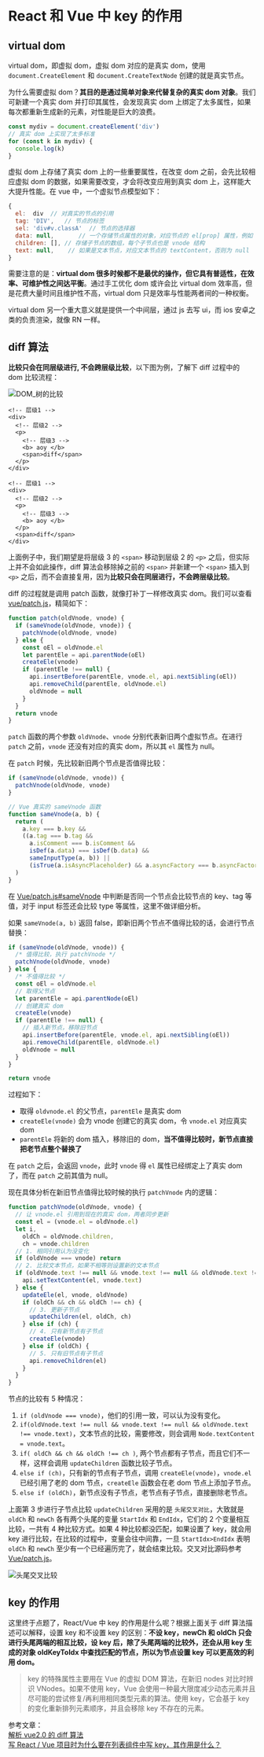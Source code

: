 # React 和 Vue 中 key 的作用

## virtual dom

virtual dom，即虚拟 dom，虚拟 dom 对应的是真实 dom，使用 `document.CreateElement` 和 `document.CreateTextNode` 创建的就是真实节点。

为什么需要虚拟 dom？**其目的是通过简单对象来代替复杂的真实 dom 对象**。我们可新建一个真实 dom 并打印其属性，会发现真实 dom 上绑定了太多属性，如果每次都重新生成新的元素，对性能是巨大的浪费。

```javascript
const mydiv = document.createElement('div')
// 真实 dom 上实现了太多标准
for (const k in mydiv) {
  console.log(k)
}
```

虚拟 dom 上存储了真实 dom 上的一些重要属性，在改变 dom 之前，会先比较相应虚拟 dom 的数据，如果需要改变，才会将改变应用到真实 dom 上，这样能大大提升性能。在 vue 中，一个虚拟节点模型如下：

```javascript
{
  el:  div  // 对真实的节点的引用
  tag: 'DIV',   // 节点的标签
  sel: 'div#v.classA'  // 节点的选择器
  data: null,       // 一个存储节点属性的对象，对应节点的 el[prop] 属性，例如 onclick , style
  children: [], // 存储子节点的数组，每个子节点也是 vnode 结构
  text: null,    // 如果是文本节点，对应文本节点的 textContent，否则为 null
}
```

需要注意的是：**virtual dom 很多时候都不是最优的操作，但它具有普适性，在效率、可维护性之间达平衡**。通过手工优化 dom 或许会比 virtual dom 效率高，但是花费大量时间且维护性不高，virtual dom 只是效率与性能两者间的一种权衡。

virtual dom 另一个重大意义就是提供一个中间层，通过 js 去写 ui，而 ios 安卓之类的负责渲染，就像 RN 一样。

## diff 算法

**比较只会在同层级进行, 不会跨层级比较**，以下图为例，了解下 diff 过程中的 dom 比较流程：

![DOM_树的比较](https://raw.githubusercontent.com/chanshiyucx/poi/master/2019/DOM_树的比较.jpg)

```markup
<!-- 层级1 -->
<div>
  <!-- 层级2 -->
  <p>
    <!-- 层级3 -->
    <b> aoy </b>
    <span>diff</span>
  </p>
</div>

<!-- 层级1 -->
<div>
  <!-- 层级2 -->
  <p>
    <!-- 层级3 -->
    <b> aoy </b>
  </p>
  <span>diff</span>
</div>
```

上面例子中，我们期望是将层级 3 的 `<span>` 移动到层级 2 的 `<p>` 之后，但实际上并不会如此操作，diff 算法会移除掉之前的 `<span>` 并新建一个 `<span>` 插入到 `<p>` 之后，而不会直接复用，因为**比较只会在同层进行，不会跨层级比较**。

diff 的过程就是调用 patch 函数，就像打补丁一样修改真实 dom。我们可以查看 [vue/patch.js](https://github.com/vuejs/vue/blob/dev/src/core/vdom/patch.js#L715)，精简如下：

```javascript
function patch(oldVnode, vnode) {
  if (sameVnode(oldVnode, vnode)) {
    patchVnode(oldVnode, vnode)
  } else {
    const oEl = oldVnode.el
    let parentEle = api.parentNode(oEl)
    createEle(vnode)
    if (parentEle !== null) {
      api.insertBefore(parentEle, vnode.el, api.nextSibling(oEl))
      api.removeChild(parentEle, oldVnode.el)
      oldVnode = null
    }
  }
  return vnode
}
```

`patch` 函数的两个参数 `oldVnode`、`vnode` 分别代表新旧两个虚拟节点。在进行 `patch` 之前，`vnode` 还没有对应的真实 dom，所以其 `el` 属性为 null。

在 `patch` 时候，先比较新旧两个节点是否值得比较：

```javascript
if (sameVnode(oldVnode, vnode)) {
  patchVnode(oldVnode, vnode)
}

// Vue 真实的 sameVnode 函数
function sameVnode(a, b) {
  return (
    a.key === b.key &&
    ((a.tag === b.tag &&
      a.isComment === b.isComment &&
      isDef(a.data) === isDef(b.data) &&
      sameInputType(a, b)) ||
      (isTrue(a.isAsyncPlaceholder) && a.asyncFactory === b.asyncFactory && isUndef(b.asyncFactory.error)))
  )
}
```

在 [Vue/patch.js\#sameVnode](https://github.com/vuejs/vue/blob/dev/src/core/vdom/patch.js#L35) 中判断是否同一个节点会比较节点的 key、tag 等值，对于 input 标签还会比较 type 等属性，这里不做详细分析。

如果 `sameVnode(a, b)` 返回 false，即新旧两个节点不值得比较的话，会进行节点替换：

```javascript
if (sameVnode(oldVnode, vnode)) {
  /* 值得比较，执行 patchVnode */
  patchVnode(oldVnode, vnode)
} else {
  /* 不值得比较 */
  const oEl = oldVnode.el
  // 取得父节点
  let parentEle = api.parentNode(oEl)
  // 创建真实 dom
  createEle(vnode)
  if (parentEle !== null) {
    // 插入新节点，移除旧节点
    api.insertBefore(parentEle, vnode.el, api.nextSibling(oEl))
    api.removeChild(parentEle, oldVnode.el)
    oldVnode = null
  }
}

return vnode
```

过程如下：

- 取得 `oldvnode.el` 的父节点，`parentEle` 是真实 dom
- `createEle(vnode)` 会为 vnode 创建它的真实 dom，令 `vnode.el` 对应真实 dom
- `parentEle` 将新的 dom 插入，移除旧的 dom，**当不值得比较时，新节点直接把老节点整个替换了**

在 `patch` 之后，会返回 `vnode`，此时 `vnode` 得 `el` 属性已经绑定上了真实 dom 了，而在 `patch` 之前其值为 null。

现在具体分析在新旧节点值得比较时候的执行 `patchVnode` 内的逻辑：

```javascript
function patchVnode(oldVnode, vnode) {
  // 让 vnode.el 引用到现在的真实 dom，两者同步更新
  const el = (vnode.el = oldVnode.el)
  let i,
    oldCh = oldVnode.children,
    ch = vnode.children
  // 1. 相同引用认为没变化
  if (oldVnode === vnode) return
  // 2. 比较文本节点，如果不相等则设置新的文本节点
  if (oldVnode.text !== null && vnode.text !== null && oldVnode.text !== vnode.text) {
    api.setTextContent(el, vnode.text)
  } else {
    updateEle(el, vnode, oldVnode)
    if (oldCh && ch && oldCh !== ch) {
      // 3. 更新子节点
      updateChildren(el, oldCh, ch)
    } else if (ch) {
      // 4. 只有新节点有子节点
      createEle(vnode)
    } else if (oldCh) {
      // 5. 只有旧节点有子节点
      api.removeChildren(el)
    }
  }
}
```

节点的比较有 5 种情况：

1. `if (oldVnode === vnode)`，他们的引用一致，可以认为没有变化。
2. `if(oldVnode.text !== null && vnode.text !== null && oldVnode.text !== vnode.text)`，文本节点的比较，需要修改，则会调用 `Node.textContent = vnode.text`。
3. `if( oldCh && ch && oldCh !== ch )`, 两个节点都有子节点，而且它们不一样，这样会调用 `updateChildren` 函数比较子节点。
4. `else if (ch)`，只有新的节点有子节点，调用 `createEle(vnode)`，`vnode.el` 已经引用了老的 dom 节点，`createEle` 函数会在老 dom 节点上添加子节点。
5. `else if (oldCh)`，新节点没有子节点，老节点有子节点，直接删除老节点。

上面第 3 步进行子节点比较 `updateChildren` 采用的是 `头尾交叉对比`，大致就是 `oldCh` 和 `newCh` 各有两个头尾的变量 `StartIdx` 和 `EndIdx`，它们的 2 个变量相互比较，一共有 4 种比较方式。如果 4 种比较都没匹配，如果设置了 key，就会用 key 进行比较，在比较的过程中，变量会往中间靠，一旦 `StartIdx>EndIdx` 表明 `oldCh` 和 `newCh` 至少有一个已经遍历完了，就会结束比较。交叉对比源码参考 [Vue/patch.js](https://github.com/vuejs/vue/blob/dev/src/core/vdom/patch.js#L424)。

![头尾交叉比较](https://raw.githubusercontent.com/chanshiyucx/poi/master/2019/diff2.png)

## key 的作用

这里终于点题了，React/Vue 中 key 的作用是什么呢？根据上面关于 diff 算法描述可以解释，设置 key 和不设置 key 的区别：**不设 key，newCh 和 oldCh 只会进行头尾两端的相互比较，设 key 后，除了头尾两端的比较外，还会从用 key 生成的对象 oldKeyToIdx 中查找匹配的节点，所以为节点设置 key 可以更高效的利用 dom。**

> key 的特殊属性主要用在 Vue 的虚拟 DOM 算法，在新旧 nodes 对比时辨识 VNodes。如果不使用 key，Vue 会使用一种最大限度减少动态元素并且尽可能的尝试修复/再利用相同类型元素的算法。使用 key，它会基于 key 的变化重新排列元素顺序，并且会移除 key 不存在的元素。

参考文章：  
[解析 vue2.0 的 diff 算法](https://github.com/aooy/blog/issues/2)  
[写 React / Vue 项目时为什么要在列表组件中写 key，其作用是什么？](https://github.com/Advanced-Frontend/Daily-Interview-Question/issues/1)
